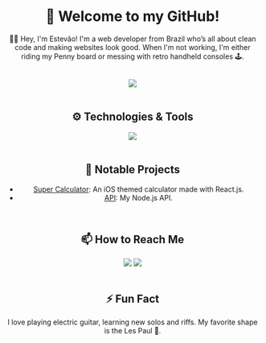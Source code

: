 <div align="center">
	<h1>👋 Welcome to my GitHub!</h1>
	<p align="center">👨‍💻 Hey, I'm Estevão! I'm a web developer from Brazil who’s all about clean code and making websites look good. When I'm not working, I'm either riding my Penny board or messing with retro handheld consoles 🕹.</p>
	<br>
<!-- 	<div align="center">
		<img src="https://github-readme-stats.vercel.app/api?username=estevaoaz&show_icons=true&theme=radical"/>
	</div> -->
	<div align="center">
		<img src="https://github-readme-stats.vercel.app/api/top-langs/?username=estevaoaz&layout=compact&theme=radical"/>
	</div>
	<br>
	<h2>⚙️ Technologies & Tools</h2>
	<div align="center">
		<a href="https://skillicons.dev">
			<img src="https://skillicons.dev/icons?i=laravel,react,mysql,docker,git,js,ts,nodejs,html,css" />
		</a>
	</div>
	<br>
	<h2>🔧 Notable Projects</h2>
	<ul>
		<li><a href="https://github.com/EstevaoAZ/calculator">Super Calculator</a>: An iOS themed calculator made with React.js.</li>
		<li><a href="https://github.com/EstevaoAZ/project2">API</a>: My Node.js API.</li>
	</ul>
	<br>
	<h2>📫 How to Reach Me</h2>
	<div align="center">
		<a href="https://www.linkedin.com/in/estev%C3%A3o-maestrelli-715a91221?utm_source=share&utm_campaign=share_via&utm_content=profile&utm_medium=android_app" target="_blank"><img src="https://img.shields.io/badge/-LinkedIn-%230077B5?style=for-the-badge&logo=linkedin&logoColor=white" target="_blank"></a>
		<a href="mailto:estevao.aztex@gmail.com"><img src="https://img.shields.io/badge/-Email-%23333?style=for-the-badge&logo=gmail&logoColor=white" target="_blank"></a>
	</div>
	<br>
	<h2>⚡ Fun Fact</h2>
	<p align="center">I love playing electric guitar, learning new solos and riffs. My favorite shape is the Les Paul 🤘.</p>
</div>
